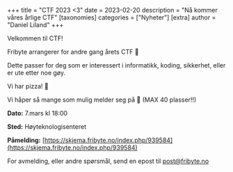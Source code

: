 +++
title = "CTF 2023 <3"
date = 2023-02-20
description = "Nå kommer våres årlige CTF"
[taxonomies]
categories = ["Nyheter"]
[extra]
author = "Daniel Liland"
+++

Velkommen til CTF!

Fribyte arrangerer for andre gang årets CTF 🚩

Dette passer for deg som er interessert i informatikk, koding, sikkerhet, eller
er ute etter noe gøy.

Vi har pizza! 🍕

Vi håper så mange som mulig melder seg på 🫶 (MAX 40 plasser!!)

**Dato:** 7.mars kl 18:00

**Sted:** Høyteknologisenteret

**Påmelding:**
[https://skjema.fribyte.no/index.php/939584](https://skjema.fribyte.no/index.php/939584)

For avmelding, eller andre spørsmål, send en epost til post@fribyte.no
